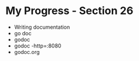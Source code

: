 # My Progress - Section 26

- Writing documentation
- go doc
- godoc
- godoc -http=:8080
- godoc.org
